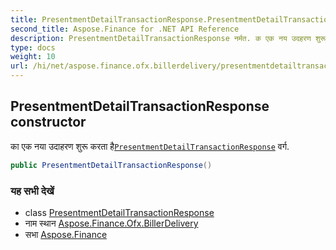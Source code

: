 ```yaml
---
title: PresentmentDetailTransactionResponse.PresentmentDetailTransactionResponse
second_title: Aspose.Finance for .NET API Reference
description: PresentmentDetailTransactionResponse नर्मत. क एक नय उदहरण शुरू करत हैPresentmentDetailTransactionResponse वर्ग.
type: docs
weight: 10
url: /hi/net/aspose.finance.ofx.billerdelivery/presentmentdetailtransactionresponse/presentmentdetailtransactionresponse/
---
```

## PresentmentDetailTransactionResponse constructor

का एक नया उदाहरण शुरू करता है[`PresentmentDetailTransactionResponse`](../) वर्ग.

```csharp
public PresentmentDetailTransactionResponse()
```

### यह सभी देखें

* class [PresentmentDetailTransactionResponse](../)
* नाम स्थान [Aspose.Finance.Ofx.BillerDelivery](../../presentmentdetailtransactionresponse/)
* सभा [Aspose.Finance](../../../)



